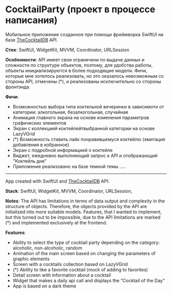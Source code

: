 # CocktailParty (проект в процессе написания)

Мобильное приложение созданное при помощи фреймворка SwiftUI на базе [TheCocktailDB](https://www.thecocktaildb.com/api.php) API.

**Стек**: SwiftUI, WidgetKit, MVVM, Coordinator, URLSession

**Особенности**:
API имеет свои ограничени по выдаче данных и сложности по структуре объектов, поэтому, для удобства работы, объекты
инициализируются в более подходящие модели.
Фичи, которые мне хотелось реализовать, но это оказалось невозможным со стороны API, отмечены (*),
и реализованы исключительно со стороны фронтэнда.

**Фичи**:
- Возможностью выбора типа коктельной вечеринки в зависимоти от категории: алкогольная, безалкогольная, случайная
- Анимация главного экрана на основе изменения параметров графических элементов
- Экран с коллекцией коктейлейтвыбранной категории на основе LazyVGrid
- (*) Возможность ставить лайк понравившемуся коктейлю (эмитация добавления в избранное)
- Экран с подробной информацией о коктейле
- Виджет, ежедневно выполняющий запрос к API и отображающий "Коктейль дня"
- Приложение реализовано на базе темной темы
.....
_________________
App created with SwiftUI and [TheCocktailDB](https://www.thecocktaildb.com/api.php) API.

**Stack**: SwiftUI, WidgetKit, MVVM, Coordinator, URLSession, 

**Notes**:
The API has limitations in terms of data output and complexity in the structure of objects. Therefore, the objects provided by the API are
initialized into more suitable models.
Features, that I wanted to implement, but this turned out to be impossible, due to the API limitations are marked (*)
and implemented exclusively at the frontend.

**Features**:
- Ability to select the type of cocktail party depending on the category: alcoholic, non-alcoholic, random
- Animation of the main screen based on changing the parameters of graphic elements
- Screen with a cocktails collection based on LazyVGrid
- (*) Ability to like a favorite cocktail (mock of adding to favorites)
- Detail screen with information about a cocktail
- Widget that makes a daily api call and displays the “Cocktail of the Day”
- App is based on a dark theme
​
​

  
